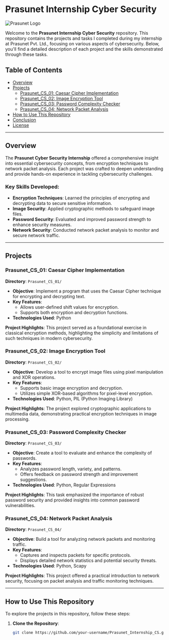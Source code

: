 # Prasunet Internship Cyber Security

![Prasunet Logo](https://via.placeholder.com/150) <!-- Replace this with an actual image if available -->

Welcome to the **Prasunet Internship Cyber Security** repository. This repository contains the projects and tasks I completed during my internship at Prasunet Pvt. Ltd., focusing on various aspects of cybersecurity. Below, you'll find a detailed description of each project and the skills demonstrated through these tasks.

## Table of Contents

- [Overview](#overview)
- [Projects](#projects)
  - [Prasunet_CS_01: Caesar Cipher Implementation](#prasunet_cs_01-caesar-cipher-implementation)
  - [Prasunet_CS_02: Image Encryption Tool](#prasunet_cs_02-image-encryption-tool)
  - [Prasunet_CS_03: Password Complexity Checker](#prasunet_cs_03-password-complexity-checker)
  - [Prasunet_CS_04: Network Packet Analysis](#prasunet_cs_04-network-packet-analysis)
- [How to Use This Repository](#how-to-use-this-repository)
- [Conclusion](#conclusion)
- [License](#license)

---

## Overview

The **Prasunet Cyber Security Internship** offered a comprehensive insight into essential cybersecurity concepts, from encryption techniques to network packet analysis. Each project was crafted to deepen understanding and provide hands-on experience in tackling cybersecurity challenges.

### Key Skills Developed:

- **Encryption Techniques**: Learned the principles of encrypting and decrypting data to secure sensitive information.
- **Image Security**: Applied cryptographic methods to safeguard image files.
- **Password Security**: Evaluated and improved password strength to enhance security measures.
- **Network Security**: Conducted network packet analysis to monitor and secure network traffic.

---

## Projects

### Prasunet_CS_01: Caesar Cipher Implementation

**Directory**: `Prasunet_CS_01/`

- **Objective**: Implement a program that uses the Caesar Cipher technique for encrypting and decrypting text.
- **Key Features**:
  - Allows user-defined shift values for encryption.
  - Supports both encryption and decryption functions.
- **Technologies Used**: Python

**Project Highlights**: This project served as a foundational exercise in classical encryption methods, highlighting the simplicity and limitations of such techniques in modern cybersecurity.

### Prasunet_CS_02: Image Encryption Tool

**Directory**: `Prasunet_CS_02/`

- **Objective**: Develop a tool to encrypt image files using pixel manipulation and XOR operations.
- **Key Features**:
  - Supports basic image encryption and decryption.
  - Utilizes simple XOR-based algorithms for pixel-level encryption.
- **Technologies Used**: Python, PIL (Python Imaging Library)

**Project Highlights**: The project explored cryptographic applications to multimedia data, demonstrating practical encryption techniques in image processing.

### Prasunet_CS_03: Password Complexity Checker

**Directory**: `Prasunet_CS_03/`

- **Objective**: Create a tool to evaluate and enhance the complexity of passwords.
- **Key Features**:
  - Analyzes password length, variety, and patterns.
  - Offers feedback on password strength and improvement suggestions.
- **Technologies Used**: Python, Regular Expressions

**Project Highlights**: This task emphasized the importance of robust password security and provided insights into common password vulnerabilities.

### Prasunet_CS_04: Network Packet Analysis

**Directory**: `Prasunet_CS_04/`

- **Objective**: Build a tool for analyzing network packets and monitoring traffic.
- **Key Features**:
  - Captures and inspects packets for specific protocols.
  - Displays detailed network statistics and potential security threats.
- **Technologies Used**: Python, Scapy

**Project Highlights**: This project offered a practical introduction to network security, focusing on packet analysis and traffic monitoring techniques.

---

## How to Use This Repository

To explore the projects in this repository, follow these steps:

1. **Clone the Repository**:

   ```bash
   git clone https://github.com/your-username/Prasunet_Internship_CS.git
